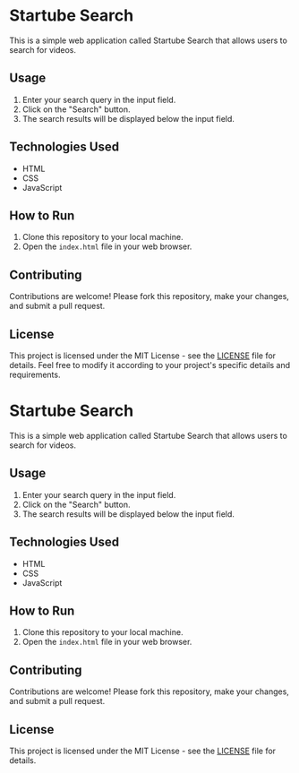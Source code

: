 # Startube Search

This is a simple web application called Startube Search that allows users to search for videos.

## Usage

1. Enter your search query in the input field.
2. Click on the "Search" button.
3. The search results will be displayed below the input field.

## Technologies Used

- HTML
- CSS
- JavaScript

## How to Run

1. Clone this repository to your local machine.
2. Open the `index.html` file in your web browser.

## Contributing

Contributions are welcome! Please fork this repository, make your changes, and submit a pull request.

## License

This project is licensed under the MIT License - see the [LICENSE](LICENSE) file for details.
Feel free to modify it according to your project's specific details and requirements.

# Startube Search

This is a simple web application called Startube Search that allows users to search for videos.

## Usage

1. Enter your search query in the input field.
2. Click on the "Search" button.
3. The search results will be displayed below the input field.

## Technologies Used

- HTML
- CSS
- JavaScript

## How to Run

1. Clone this repository to your local machine.
2. Open the `index.html` file in your web browser.

## Contributing

Contributions are welcome! Please fork this repository, make your changes, and submit a pull request.

## License

This project is licensed under the MIT License - see the [LICENSE](LICENSE) file for details.
